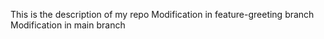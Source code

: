 This is the description of my repo 
Modification in feature-greeting branch
 Modification in main branch

